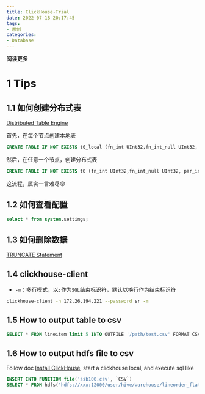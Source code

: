 ```yaml
---
title: ClickHouse-Trial
date: 2022-07-18 20:17:45
tags: 
- 原创
categories: 
- Database
---
```


**阅读更多**

<!--more-->

# 1 Tips

## 1.1 如何创建分布式表

[Distributed Table Engine](https://clickhouse.com/docs/en/engines/table-engines/special/distributed/#distributed-creating-a-table)

首先，在每个节点创建本地表

```sql
CREATE TABLE IF NOT EXISTS t0_local (fn_int UInt32,fn_int_null UInt32, par_int_low UInt32, par_int_high UInt32, par_str_low LowCardinality(String), par_str_high String) ENGINE = MergeTree() PRIMARY KEY (fn_int)
```

然后，在任意一个节点，创建分布式表

```sql
CREATE TABLE IF NOT EXISTS t0 (fn_int UInt32,fn_int_null UInt32, par_int_low UInt32, par_int_high UInt32, par_str_low LowCardinality(String), par_str_high String) ENGINE = Distributed('perftest_3shards_1replicas', 'analytic_1M', 't0_local', fn_int)
```

这流程，属实一言难尽😢

## 1.2 如何查看配置

```sql
select * from system.settings;
```

## 1.3 如何删除数据

[TRUNCATE Statement](https://clickhouse.com/docs/en/sql-reference/statements/truncate/)

## 1.4 clickhouse-client

* `-m`：多行模式，以`;`作为`SQL`结束标识符，默认以换行作为结束标识符

```sh
clickhouse-client -h 172.26.194.221 --password sr -m
```

## 1.5 How to output table to csv

```sql
SELECT * FROM lineitem limit 5 INTO OUTFILE '/path/test.csv' FORMAT CSV;
```

## 1.6 How to output hdfs file to csv

Follow doc [Install ClickHouse](https://clickhouse.com/docs/en/install), start a clickhouse local, and execute sql like

```sql
INSERT INTO FUNCTION file('ssb100.csv', `CSV`) 
SELECT * FROM hdfs('hdfs://xxx:12000/user/hive/warehouse/lineorder_flat/*', 'Parquet');
```

